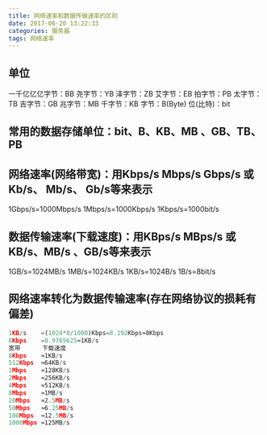 ```yaml
---
title: 网络速率和数据传输速率的区别
date: 2017-06-20 13:22:33
categories: 服务器
tags: 网络速率
---
```

## 单位
一千亿亿亿字节：BB
尧字节：YB
泽字节：ZB
艾字节：EB
拍字节：PB
太字节：TB
吉字节：GB
兆字节：MB
千字节：KB
字节：B(Byte)
位(比特)：bit

## 常用的数据存储单位：bit、B、KB、MB 、GB、TB、PB

## 网络速率(网络带宽)：用Kbps/s Mbps/s Gbps/s 或 Kb/s、 Mb/s、 Gb/s等来表示
1Gbps/s=1000Mbps/s
1Mbps/s=1000Kbps/s 
1Kbps/s=1000bit/s 

## 数据传输速率(下载速度)：用KBps/s MBps/s 或KB/s、MB/s 、GB/s等来表示 
1GB/s=1024MB/s
1MB/s=1024KB/s
1KB/s=1024B/s
1B/s=8bit/s



## 网络速率转化为数据传输速率(存在网络协议的损耗有偏差)

```js
1KB/s    =(1024*8/1000)Kbps=8.192Kbps≈8Kbps
8Kbps    =0.9765625≈1KB/s
宽带      下载速度
8Kbps    ≈1KB/s
512Kbps  ≈64KB/s
1Mbps    ≈128KB/s
2Mbps    ≈256KB/s
4Mbps    ≈512KB/s
8Mbps    ≈1MB/s
20Mbps   ≈2.5MB/s
50Mbps   ≈6.25MB/s
100Mbps  ≈12.5MB/s
1000Mbps ≈125MB/s
```
